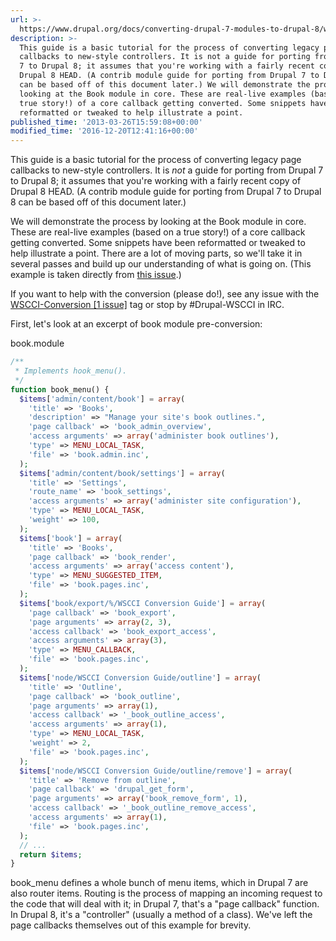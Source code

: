 ```yaml
---
url: >-
  https://www.drupal.org/docs/converting-drupal-7-modules-to-drupal-8/wscci-conversion-guide
description: >-
  This guide is a basic tutorial for the process of converting legacy page
  callbacks to new-style controllers. It is not a guide for porting from Drupal
  7 to Drupal 8; it assumes that you're working with a fairly recent copy of
  Drupal 8 HEAD. (A contrib module guide for porting from Drupal 7 to Drupal 8
  can be based off of this document later.) We will demonstrate the process by
  looking at the Book module in core. These are real-live examples (based on a
  true story!) of a core callback getting converted. Some snippets have been
  reformatted or tweaked to help illustrate a point.
published_time: '2013-03-26T15:59:08+00:00'
modified_time: '2016-12-20T12:41:16+00:00'
---
```

This guide is a basic tutorial for the process of converting legacy page callbacks to new-style controllers. It is _not_ a guide for porting from Drupal 7 to Drupal 8; it assumes that you're working with a fairly recent copy of Drupal 8 HEAD. (A contrib module guide for porting from Drupal 7 to Drupal 8 can be based off of this document later.)

We will demonstrate the process by looking at the Book module in core. These are real-live examples (based on a true story!) of a core callback getting converted. Some snippets have been reformatted or tweaked to help illustrate a point. There are a lot of moving parts, so we'll take it in several passes and build up our understanding of what is going on. (This example is taken directly from [this issue](http://drupal.org/node/1938296).)

If you want to help with the conversion (please do!), see any issue with the [WSCCI-Conversion \[1 issue\]](http://drupal.org/project/issues/search/drupal?status[]=Open&issue%5Ftags=WSCCI-conversion) tag or stop by #Drupal-WSCCI in IRC.

First, let's look at an excerpt of book module pre-conversion:

book.module

```php
/**
 * Implements hook_menu().
 */
function book_menu() {
  $items['admin/content/book'] = array(
	'title' => 'Books',
	'description' => "Manage your site's book outlines.",
	'page callback' => 'book_admin_overview',
	'access arguments' => array('administer book outlines'),
	'type' => MENU_LOCAL_TASK,
	'file' => 'book.admin.inc',
  );
  $items['admin/content/book/settings'] = array(
	'title' => 'Settings',
	'route_name' => 'book_settings',
	'access arguments' => array('administer site configuration'),
	'type' => MENU_LOCAL_TASK,
	'weight' => 100,
  );
  $items['book'] = array(
	'title' => 'Books',
	'page callback' => 'book_render',
	'access arguments' => array('access content'),
	'type' => MENU_SUGGESTED_ITEM,
	'file' => 'book.pages.inc',
  );
  $items['book/export/%/WSCCI Conversion Guide'] = array(
	'page callback' => 'book_export',
	'page arguments' => array(2, 3),
	'access callback' => 'book_export_access',
	'access arguments' => array(3),
	'type' => MENU_CALLBACK,
	'file' => 'book.pages.inc',
  );
  $items['node/WSCCI Conversion Guide/outline'] = array(
	'title' => 'Outline',
	'page callback' => 'book_outline',
	'page arguments' => array(1),
	'access callback' => '_book_outline_access',
	'access arguments' => array(1),
	'type' => MENU_LOCAL_TASK,
	'weight' => 2,
	'file' => 'book.pages.inc',
  );
  $items['node/WSCCI Conversion Guide/outline/remove'] = array(
	'title' => 'Remove from outline',
	'page callback' => 'drupal_get_form',
	'page arguments' => array('book_remove_form', 1),
	'access callback' => '_book_outline_remove_access',
	'access arguments' => array(1),
	'file' => 'book.pages.inc',
  );
  // ... 
  return $items;
}

```

book\_menu defines a whole bunch of menu items, which in Drupal 7 are also router items. Routing is the process of mapping an incoming request to the code that will deal with it; in Drupal 7, that's a "page callback" function. In Drupal 8, it's a "controller" (usually a method of a class). We've left the page callbacks themselves out of this example for brevity.
